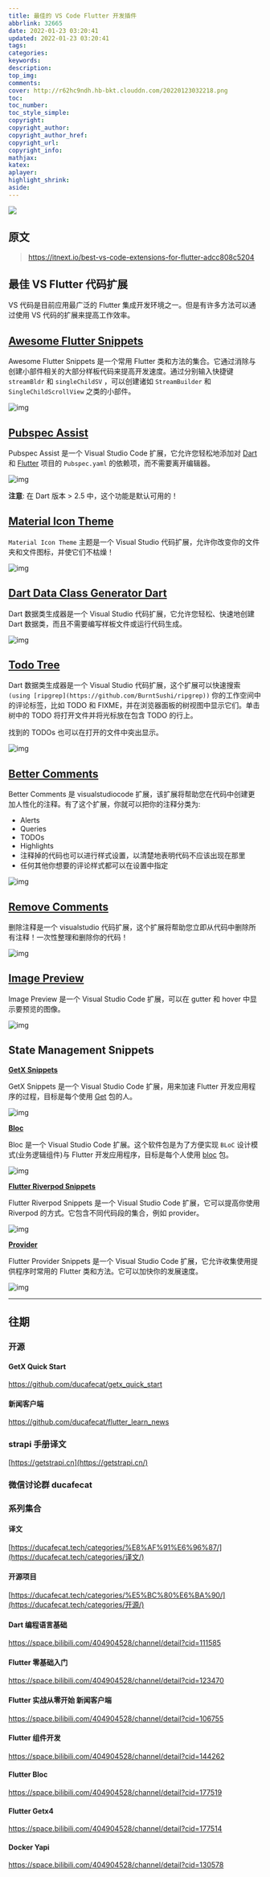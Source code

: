 ```yaml
---
title: 最佳的 VS Code Flutter 开发插件
abbrlink: 32665
date: 2022-01-23 03:20:41
updated: 2022-01-23 03:20:41
tags:
categories:
keywords:
description:
top_img:
comments:
cover: http://r62hc9ndh.hb-bkt.clouddn.com/20220123032218.png
toc:
toc_number:
toc_style_simple:
copyright:
copyright_author:
copyright_author_href:
copyright_url:
copyright_info:
mathjax:
katex:
aplayer:
highlight_shrink:
aside:
---
```


![](http://r62hc9ndh.hb-bkt.clouddn.com/20220123032218.png)

## 原文

> https://itnext.io/best-vs-code-extensions-for-flutter-adcc808c5204

## 最佳 VS Flutter 代码扩展

VS 代码是目前应用最广泛的 Flutter 集成开发环境之一。但是有许多方法可以通过使用 VS 代码的扩展来提高工作效率。

## [Awesome Flutter Snippets](https://marketplace.visualstudio.com/items?itemName=Nash.awesome-flutter-snippets)

Awesome Flutter Snippets 是一个常用 Flutter 类和方法的集合。它通过消除与创建小部件相关的大部分样板代码来提高开发速度。通过分别输入快捷键 `streamBldr` 和 `singleChildSV` ，可以创建诸如 `StreamBuilder` 和 `SingleChildScrollView` 之类的小部件。

![img](https://ducafecat.oss-cn-beijing.aliyuncs.com/podcast/07ff26c6493594d8b267accc3efc1ea02706e02290d57daf71b2a248f2e58b08.png)

## [Pubspec Assist](https://marketplace.visualstudio.com/items?itemName=jeroen-meijer.pubspec-assist)

Pubspec Assist 是一个 Visual Studio Code 扩展，它允许您轻松地添加对 [Dart](https://dart.dev/) 和 [Flutter](https://flutter.dev/) 项目的 `Pubspec.yaml` 的依赖项，而不需要离开编辑器。

![img](https://ducafecat.oss-cn-beijing.aliyuncs.com/podcast/74d2cd032dacd440cf86c6675ed6f7e750eb7220174f6a8d4aeeaf051921ad8e.gif)

**注意**: 在 Dart 版本 > 2.5 中，这个功能是默认可用的！

## [Material Icon Theme](https://marketplace.visualstudio.com/items?itemName=PKief.material-icon-theme)

`Material Icon Theme` 主题是一个 Visual Studio 代码扩展，允许你改变你的文件夹和文件图标，并使它们不枯燥！

![img](https://ducafecat.oss-cn-beijing.aliyuncs.com/podcast/09d55dcbcde4a58640416ff9e2e6bdd0d4cb0b175c0f92face872c61210d2906.png)

## [Dart Data Class Generator Dart](https://marketplace.visualstudio.com/items?itemName=BendixMa.dart-data-class-generator)

Dart 数据类生成器是一个 Visual Studio 代码扩展，它允许您轻松、快速地创建 Dart 数据类，而且不需要编写样板文件或运行代码生成。

![img](https://ducafecat.oss-cn-beijing.aliyuncs.com/podcast/bec00afb6634a4ad9bc5753a8b19dda206aa16bb9b79cdd1fd22bd0664589aa4.gif)

## [Todo Tree](https://marketplace.visualstudio.com/items?itemName=Gruntfuggly.todo-tree)

Dart 数据类生成器是一个 Visual Studio 代码扩展，这个扩展可以快速搜索 `(using [ripgrep](https://github.com/BurntSushi/ripgrep))` 你的工作空间中的评论标签，比如 TODO 和 FIXME，并在浏览器面板的树视图中显示它们。单击树中的 TODO 将打开文件并将光标放在包含 TODO 的行上。

找到的 TODOs 也可以在打开的文件中突出显示。

![img](https://ducafecat.oss-cn-beijing.aliyuncs.com/podcast/50b8d2b07b6fa725e67e57a4d4f439d91222931c9836c4ae2ea257e49247108f.png)

## [Better Comments](https://marketplace.visualstudio.com/items?itemName=aaron-bond.better-comments)

Better Comments 是 visualstudiocode 扩展，该扩展将帮助您在代码中创建更加人性化的注释。有了这个扩展，你就可以把你的注释分类为:

- Alerts
- Queries
- TODOs
- Highlights
- 注释掉的代码也可以进行样式设置，以清楚地表明代码不应该出现在那里
- 任何其他你想要的评论样式都可以在设置中指定

![img](https://ducafecat.oss-cn-beijing.aliyuncs.com/podcast/bbe4504a84881813178738297dc64a95d67029eda9902280f9a5327d626b5dd9.png)

## [Remove Comments](https://marketplace.visualstudio.com/items?itemName=plibither8.remove-comments)

删除注释是一个 visualstudio 代码扩展，这个扩展将帮助您立即从代码中删除所有注释！一次性整理和删除你的代码！

![img](https://ducafecat.oss-cn-beijing.aliyuncs.com/podcast/d23e92c8a4ad0085f9d3c77431a3d105759546bbd7e1fd8c06d5b0622bd4ea82.gif)

## [Image Preview](https://marketplace.visualstudio.com/items?itemName=kisstkondoros.vscode-gutter-preview)

Image Preview 是一个 Visual Studio Code 扩展，可以在 gutter 和 hover 中显示要预览的图像。

![img](https://ducafecat.oss-cn-beijing.aliyuncs.com/podcast/565f435b02da4cb969cedad2045afbcf62645d70a37af086a6343dfefd48cc0e.png)

## State Management Snippets

[**GetX Snippets**](https://marketplace.visualstudio.com/items?itemName=get-snippets.get-snippets)

GetX Snippets 是一个 Visual Studio Code 扩展，用来加速 Flutter 开发应用程序的过程，目标是每个使用 [Get](https://pub.dev/packages/get) 包的人。

![img](https://ducafecat.oss-cn-beijing.aliyuncs.com/podcast/47c0487960830aaa371f085271a48abbaa6630cb5a334295bafdd71931536676.jpg)

[**Bloc**](https://marketplace.visualstudio.com/items?itemName=FelixAngelov.bloc)

Bloc 是一个 Visual Studio Code 扩展。这个软件包是为了方便实现 `BLoC` 设计模式(业务逻辑组件)与 Flutter 开发应用程序，目标是每个人使用 [bloc](https://pub.dev/packages/flutter_bloc) 包。

![img](https://ducafecat.oss-cn-beijing.aliyuncs.com/podcast/6b976ab86a0c0d57682e629ff1a45e1319a6cc82c4be09c9449ec83164883c2b.gif)

[**Flutter Riverpod Snippets**](https://marketplace.visualstudio.com/items?itemName=robert-brunhage.flutter-riverpod-snippets)

Flutter Riverpod Snippets 是一个 Visual Studio Code 扩展，它可以提高你使用 Riverpod 的方式。它包含不同代码段的集合，例如 provider。

![img](https://ducafecat.oss-cn-beijing.aliyuncs.com/podcast/8d96a50c8fd50f752d8fbbe107d04440164378a1fe283f71bec47ca2c2e8bd79.gif)

[**Provider**](https://marketplace.visualstudio.com/items?itemName=Zaraclaj.flutter-provider-snippets)

Flutter Provider Snippets 是一个 Visual Studio Code 扩展，它允许收集使用提供程序时常用的 Flutter 类和方法。它可以加快你的发展速度。

![img](https://ducafecat.oss-cn-beijing.aliyuncs.com/podcast/ec60b335eaba673ba54e82f4f13205140ead67391074e97d99e0f6013f332816.gif)

------



## 往期

### 开源

#### GetX Quick Start

https://github.com/ducafecat/getx_quick_start

#### 新闻客户端

https://github.com/ducafecat/flutter_learn_news

### strapi 手册译文

[https://getstrapi.cn](https://getstrapi.cn/)

### 微信讨论群 ducafecat

### 系列集合

#### 译文

[https://ducafecat.tech/categories/%E8%AF%91%E6%96%87/](https://ducafecat.tech/categories/译文/)

#### 开源项目

[https://ducafecat.tech/categories/%E5%BC%80%E6%BA%90/](https://ducafecat.tech/categories/开源/)

#### Dart 编程语言基础

https://space.bilibili.com/404904528/channel/detail?cid=111585

#### Flutter 零基础入门

https://space.bilibili.com/404904528/channel/detail?cid=123470

#### Flutter 实战从零开始 新闻客户端

https://space.bilibili.com/404904528/channel/detail?cid=106755

#### Flutter 组件开发

https://space.bilibili.com/404904528/channel/detail?cid=144262

#### Flutter Bloc

https://space.bilibili.com/404904528/channel/detail?cid=177519

#### Flutter Getx4

https://space.bilibili.com/404904528/channel/detail?cid=177514

#### Docker Yapi

https://space.bilibili.com/404904528/channel/detail?cid=130578
